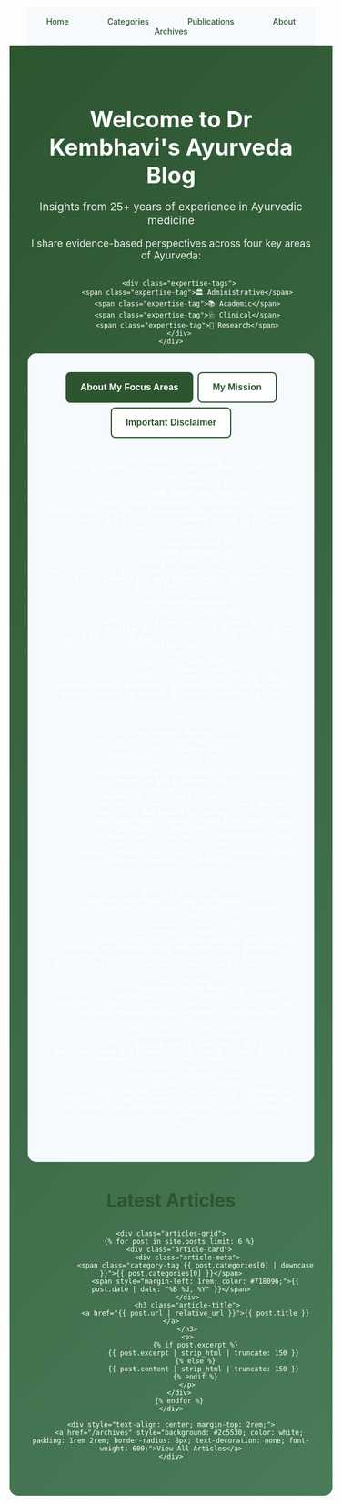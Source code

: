 ---
---

<style>
/* Inline CSS for immediate effect */
.hero-section {
  background: linear-gradient(135deg, #2c5530 0%, #4a7c59 100%);
  color: white;
  padding: 3rem 2rem;
  text-align: center;
  margin: -2rem -2rem 3rem -2rem;
  border-radius: 0 0 15px 15px;
}

.hero-content h1 {
  font-size: 2.5rem;
  font-weight: 700;
  margin-bottom: 1rem;
  color: white !important;
}

.hero-subtitle {
  font-size: 1.2rem;
  margin-bottom: 1rem;
  opacity: 0.9;
}

.hero-description {
  font-size: 1.1rem;
  margin-bottom: 2rem;
  opacity: 0.9;
}

.expertise-tags {
  display: flex;
  justify-content: center;
  flex-wrap: wrap;
  gap: 1rem;
  margin-top: 1.5rem;
}

.expertise-tag {
  background: rgba(255, 255, 255, 0.2);
  color: white;
  padding: 0.5rem 1rem;
  border-radius: 25px;
  font-weight: 500;
  border: 1px solid rgba(255, 255, 255, 0.3);
  backdrop-filter: blur(10px);
}

.info-tabs-section {
  background: #f7fafc;
  padding: 2rem;
  margin-bottom: 3rem;
  border-radius: 15px;
  border: 1px solid #e2e8f0;
}

.tab-buttons {
  display: flex;
  justify-content: center;
  margin-bottom: 2rem;
  flex-wrap: wrap;
  gap: 0.5rem;
}

.tab-btn {
  background: white;
  border: 2px solid #2c5530;
  padding: 1rem 1.5rem;
  font-size: 1rem;
  font-weight: 600;
  color: #2c5530;
  cursor: pointer;
  border-radius: 8px;
  transition: all 0.3s ease;
}

.tab-btn:hover {
  background: #2c5530;
  color: white;
}

.tab-btn.active {
  background: #2c5530;
  color: white;
}

.tab-content {
  display: none;
  background: white;
  padding: 2rem;
  border-radius: 10px;
  box-shadow: 0 2px 10px rgba(0,0,0,0.1);
}

.tab-content.active {
  display: block;
}

.areas-grid {
  display: grid;
  grid-template-columns: repeat(auto-fit, minmax(250px, 1fr));
  gap: 1.5rem;
}

.area-card {
  padding: 1.5rem;
  border-left: 4px solid #c17c47;
  background: #f7fafc;
  border-radius: 0 8px 8px 0;
}

.area-card h3 {
  font-size: 1.2rem;
  margin-bottom: 1rem;
  color: #2c5530;
}

.mission-list {
  list-style: none;
  padding-left: 0;
}

.mission-list li {
  padding: 0.5rem 0;
  padding-left: 2rem;
  position: relative;
}

.mission-list li::before {
  content: "✓";
  position: absolute;
  left: 0;
  color: #2c5530;
  font-weight: bold;
  font-size: 1.2rem;
}

.disclaimer-grid {
  display: grid;
  grid-template-columns: repeat(auto-fit, minmax(250px, 1fr));
  gap: 1rem;
}

.disclaimer-item {
  padding: 1rem;
  background: #f7fafc;
  border-radius: 8px;
  border-left: 4px solid #d4af37;
}

.disclaimer-item h4 {
  color: #c17c47;
  margin-bottom: 0.5rem;
}

.articles-section {
  margin-top: 3rem;
}

.articles-section h2 {
  text-align: center;
  font-size: 2rem;
  color: #2c5530;
  margin-bottom: 2rem;
}

.articles-grid {
  display: grid;
  grid-template-columns: repeat(auto-fit, minmax(300px, 1fr));
  gap: 2rem;
  margin-bottom: 2rem;
}

.article-card {
  background: white;
  border-radius: 10px;
  box-shadow: 0 2px 10px rgba(0,0,0,0.1);
  padding: 2rem;
  border-left: 4px solid #4a7c59;
  transition: transform 0.3s ease;
}

.article-card:hover {
  transform: translateY(-5px);
}

.article-title {
  font-size: 1.3rem;
  margin-bottom: 1rem;
}

.article-title a {
  color: #2c5530;
  text-decoration: none;
}

.article-meta {
  color: #718096;
  font-size: 0.9rem;
  margin-bottom: 1rem;
}

.category-tag {
  padding: 0.25rem 0.5rem;
  border-radius: 4px;
  font-size: 0.8rem;
  font-weight: 600;
  text-transform: uppercase;
}

.category-tag.administrative { background: #3182ce; color: white; }
.category-tag.academic { background: #38a169; color: white; }
.category-tag.clinical { background: #d69e2e; color: white; }
.category-tag.research { background: #9f7aea; color: white; }
.category-tag.blogging { background: #ed8936; color: white; }

/* Navigation styles */
nav {
  background: #f7fafc;
  padding: 1rem 0;
  text-align: center;
  margin-bottom: 2rem;
  border-bottom: 2px solid #e2e8f0;
}

nav a {
  color: #2c5530;
  text-decoration: none;
  margin: 0 1rem;
  font-weight: 500;
  padding: 0.5rem 1rem;
  border-radius: 5px;
  transition: all 0.3s ease;
}

nav a:hover {
  background: #2c5530;
  color: white;
}

@media (max-width: 768px) {
  .hero-content h1 { font-size: 2rem; }
  .expertise-tags { flex-direction: column; align-items: center; }
  .tab-buttons { flex-direction: column; align-items: center; }
  .tab-btn { width: 100%; max-width: 300px; }
  .areas-grid { grid-template-columns: 1fr; }
  .articles-grid { grid-template-columns: 1fr; }
}
</style>

<!-- Simple Navigation -->
<nav>
  <a href="/">Home</a>
  <a href="/categories">Categories</a>
  <a href="/publications">Publications</a>
  <a href="/about">About</a>
  <a href="/archives">Archives</a>
</nav>

<!-- Hero Section -->
<div class="hero-section">
    <div class="hero-content">
        <h1>Welcome to Dr Kembhavi's Ayurveda Blog</h1>
        <p class="hero-subtitle">Insights from 25+ years of experience in Ayurvedic medicine</p>
        <p class="hero-description">I share evidence-based perspectives across four key areas of Ayurveda:</p>
        
        <div class="expertise-tags">
            <span class="expertise-tag">🏛️ Administrative</span>
            <span class="expertise-tag">📚 Academic</span>
            <span class="expertise-tag">🩺 Clinical</span>
            <span class="expertise-tag">🔬 Research</span>
        </div>
    </div>
</div>

<!-- Tabbed Information Section -->
<div class="info-tabs-section">
    <div class="tab-buttons">
        <button class="tab-btn active" onclick="openTab(event, 'about-areas')">About My Focus Areas</button>
        <button class="tab-btn" onclick="openTab(event, 'mission')">My Mission</button>
        <button class="tab-btn" onclick="openTab(event, 'disclaimer')">Important Disclaimer</button>
    </div>
    
    <!-- Tab Content: Focus Areas -->
    <div id="about-areas" class="tab-content active">
        <div class="areas-grid">
            <div class="area-card">
                <h3>🏛️ Administrative</h3>
                <p>Healthcare management and policy in Ayurvedic institutions - exploring leadership challenges, institutional governance, and systemic improvements needed in Ayurveda administration.</p>
            </div>
            <div class="area-card">
                <h3>📚 Academic</h3>
                <p>Teaching methodologies, curriculum development, and educational reforms - examining how we can better prepare the next generation of Ayurvedic practitioners.</p>
            </div>
            <div class="area-card">
                <h3>🩺 Clinical</h3>
                <p>Patient care approaches, treatment protocols, and clinical practice insights - sharing observations from years of clinical experience in real-world Ayurvedic practice.</p>
            </div>
            <div class="area-card">
                <h3>🔬 Research</h3>
                <p>Scientific validation, methodology, and evidence-based approaches - bridging ancient wisdom with modern research to advance Ayurveda's credibility.</p>
            </div>
        </div>
    </div>
    
    <!-- Tab Content: Mission -->
    <div id="mission" class="tab-content">
        <h3>My Mission</h3>
        <p>Through this blog, I aim to:</p>
        <ul class="mission-list">
            <li><strong>Inspire Excellence</strong> in Ayurvedic education and practice</li>
            <li><strong>Encourage Innovation</strong> while respecting traditional wisdom</li>
            <li><strong>Foster Collaboration</strong> between traditional and modern approaches</li>
            <li><strong>Promote Evidence-Based Practice</strong> in Ayurvedic medicine</li>
            <li><strong>Support Professional Development</strong> of current and future practitioners</li>
            <li><strong>Contribute to Policy Discussions</strong> that can improve our field</li>
        </ul>
    </div>
    
    <!-- Tab Content: Disclaimer -->
    <div id="disclaimer" class="tab-content">
        <h3>Important Disclaimer & Platform Mission</h3>
        <div class="disclaimer-grid">
            <div class="disclaimer-item">
                <h4>Personal Perspectives</h4>
                <p>All articles, opinions, and insights shared represent my personal views and experiences, developed through decades of analysis, research, clinical practice, and interactions with colleagues, students, and patients.</p>
            </div>
            <div class="disclaimer-item">
                <h4>Constructive Intent</h4>
                <p>This platform is created with sincere intention of fostering meaningful dialogue and contributing to the transformation and advancement of Ayurveda.</p>
            </div>
            <div class="disclaimer-item">
                <h4>Respectful Dialogue</h4>
                <p>While I share honest assessments and critical analyses, these are presented with utmost respect for all stakeholders in the Ayurvedic community.</p>
            </div>
            <div class="disclaimer-item">
                <h4>Open Discussion</h4>
                <p>I believe honest, open dialogue is essential for growth. I welcome respectful discourse and collaborative discussions for excellence in Ayurvedic practice.</p>
            </div>
        </div>
    </div>
</div>

<!-- Articles Section -->
<div class="articles-section">
    <h2>Latest Articles</h2>
    
    <div class="articles-grid">
        {% for post in site.posts limit: 6 %}
        <div class="article-card">
            <div class="article-meta">
                <span class="category-tag {{ post.categories[0] | downcase }}">{{ post.categories[0] }}</span>
                <span style="margin-left: 1rem; color: #718096;">{{ post.date | date: "%B %d, %Y" }}</span>
            </div>
            <h3 class="article-title">
                <a href="{{ post.url | relative_url }}">{{ post.title }}</a>
            </h3>
            <p>
                {% if post.excerpt %}
                    {{ post.excerpt | strip_html | truncate: 150 }}
                {% else %}
                    {{ post.content | strip_html | truncate: 150 }}
                {% endif %}
            </p>
        </div>
        {% endfor %}
    </div>
    
    <div style="text-align: center; margin-top: 2rem;">
        <a href="/archives" style="background: #2c5530; color: white; padding: 1rem 2rem; border-radius: 8px; text-decoration: none; font-weight: 600;">View All Articles</a>
    </div>
</div>

<script>
function openTab(evt, tabName) {
    var i, tabcontent, tablinks;
    
    // Hide all tab content
    tabcontent = document.getElementsByClassName("tab-content");
    for (i = 0; i < tabcontent.length; i++) {
        tabcontent[i].classList.remove("active");
    }
    
    // Remove active class from all tab buttons
    tablinks = document.getElementsByClassName("tab-btn");
    for (i = 0; i < tablinks.length; i++) {
        tablinks[i].classList.remove("active");
    }
    
    // Show selected tab and mark button as active
    document.getElementById(tabName).classList.add("active");
    evt.currentTarget.classList.add("active");
}
</script>
